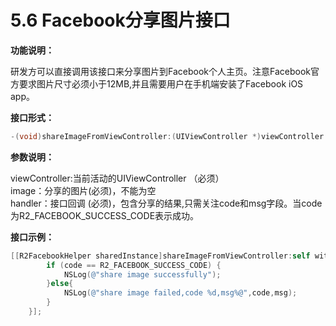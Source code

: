# 5.6 Facebook分享图片接口

**功能说明：**

研发方可以直接调用该接口来分享图片到Facebook个人主页。注意Facebook官方要求图片尺寸必须小于12MB,并且需要用户在手机端安装了Facebook iOS app。

**接口形式：**

```objectivec
-(void)shareImageFromViewController:(UIViewController *)viewController withShareImage:(UIImage *)image completionHandler:(R2FacebookCompletionHanlder)handler;
```

**参数说明：**

viewController:当前活动的UIViewController （必须）  
image：分享的图片\(必须\)，不能为空  
handler：接口回调 \(必须\)，包含分享的结果,只需关注code和msg字段。当code为R2\_FACEBOOK\_SUCCESS\_CODE表示成功。

**接口示例：**

```objectivec
[[R2FacebookHelper sharedInstance]shareImageFromViewController:self withShareImage:[UIImage imageNamed:@"1.jpg"] completionHandler:^(int code, NSString *msg, NSDictionary *result) {
        if (code == R2_FACEBOOK_SUCCESS_CODE) {
            NSLog(@"share image successfully");
        }else{
            NSLog(@"share image failed,code %d,msg%@",code,msg);
        }
    }];
```

